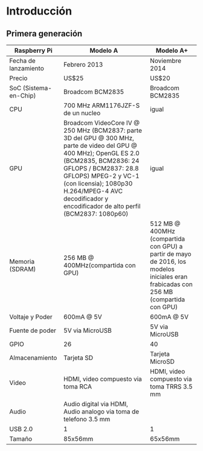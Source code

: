 # Introducción


## Primera generación



| Raspberry Pi | Modelo A  | Modelo A+ |
| ---- | ---- | ---- |
| Fecha de lanzamiento | Febrero 2013 | Noviembre 2014 |
| Precio | US$25 | US$20 |
| SoC (Sistema-en-Chip) | Broadcom BCM2835 | Broadcom BCM2835 |
| CPU | 700 MHz ARM1176JZF-S de un nucleo |  igual |
| GPU | Broadcom VideoCore IV @ 250 MHz (BCM2837: parte 3D del GPU @ 300 MHz, parte de video del GPU @ 400 MHz);  OpenGL ES 2.0 (BCM2835, BCM2836: 24 GFLOPS / BCM2837: 28.8 GFLOPS) MPEG-2 y VC-1 (con licensia); 1080p30 H.264/MPEG-4 AVC decodificador y encodificador de alto perfil (BCM2837: 1080p60) | igual |
| Memoria (SDRAM) | 256 MB @ 400MHz(compartida con GPU)| 512 MB @ 400MHz (compartida con GPU) a partir de mayo de 2016, los modelos iniciales eran frabicadas con 256 MB (compartida con GPU) |
| Voltaje y Poder | 600mA @ 5V | 600mA @ 5V |
| Fuente de poder | 5V via MicroUSB | 5V via MicroUSB |
| GPIO | 26 | 40 |
| Almacenamiento| Tarjeta SD | Tarjeta MicroSD|
| Video | HDMI, video compuesto via toma RCA| HDMI, video compuesto via toma TRRS 3.5 mm|
| Audio | Audio digital via HDMI, Audio analogo via toma de telefono 3.5 mm | |
| USB 2.0 | 1 | 1 |
| Tamaño | 85x56mm | 65x56mm |

